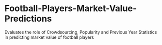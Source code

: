 # Football-Players-Market-Value-Predictions
Evaluates the role of Crowdsourcing, Popularity and Previous Year Statistics in predicting market value of football players
